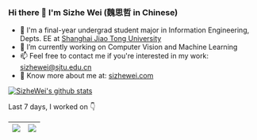 ### Hi there 👋 I'm Sizhe Wei (魏思哲 in Chinese)

- 💪 I'm a final-year undergrad student major in Information Engineering, Depts. EE at [Shanghai Jiao Tong University](http://en.sjtu.edu.cn/)
- 🔭 I’m currently working on Computer Vision and Machine Learning
- 📫 Feel free to contact me if you're interested in my work: <sizhewei@sjtu.edu.cn>
- 👀 Know more about me at: [sizhewei.com](https://sizhewei.com/)

[![SizheWei's github stats](https://github-readme-stats.vercel.app/api?username=SizheWei&show_icons=true)](https://github.com/anuraghazra/github-readme-stats)

Last 7 days, I worked on 👇

| ![](https://wakatime.com/share/@sizhewei/c3fa9ac3-b262-4060-86ee-b33265e3903a.png) | ![](https://wakatime.com/share/@sizhewei/a1b5d866-f952-4889-b3dd-142eb7eb77c2.png) |
|:----:|-----:|
